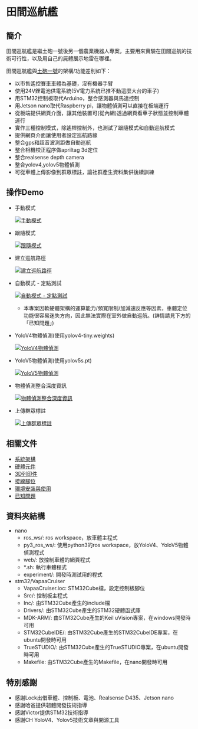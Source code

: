 # 田間巡航艦
## 簡介
田間巡航艦是繼土砲一號後另一個農業機器人專案，主要用來實驗在田間巡航的技術可行性，以及用自己的屍體展示地雷在哪裡。

田間巡航艦與[土砲一號](https://github.com/aga3134/topower_v1)的架構/功能差別如下：
- 以市售遙控賽車車體為基礎，沒有機器手臂
- 使用24V鋰電池供電系統(5V電力系統已推不動這麼大台的車子)
- 用STM32控制板取代Arduino，整合感測器與馬達控制
- 用Jetson nano取代Raspberry pi，讓物體偵測可以直接在板端運行
- 從板端提供網頁介面，讓其他裝置可(從內網)透過網頁看車子狀態並控制車體運行
- 實作三種控制模式，除遙桿控制外，也測試了跟隨模式和自動巡航模式
- 提供網頁介面讓使用者設定巡航路線
- 整合gps和超音波測距做自動巡航
- 整合相機校正程序做apriltag 3d定位
- 整合realsense depth camera
- 整合yolov4,yolov5物體偵測
- 可從車體上傳影像到群眾標註，讓社群產生資料集供後續訓練

## 操作Demo
- 手動模式

    [![手動模式](https://img.youtube.com/vi/4c5Q6kc-0Go/0.jpg)](https://www.youtube.com/watch?v=4c5Q6kc-0Go)
- 跟隨模式

    [![跟隨模式](https://img.youtube.com/vi/PtjQ30sPv8I/0.jpg)](https://www.youtube.com/watch?v=PtjQ30sPv8I)
- 建立巡航路徑

    [![建立巡航路徑](https://img.youtube.com/vi/NoQLthXVnRM/0.jpg)](https://www.youtube.com/watch?v=NoQLthXVnRM)
- 自動模式 - 定點測試

    [![自動模式 - 定點測試](https://img.youtube.com/vi/zenvm4BipLA/0.jpg)](https://www.youtube.com/watch?v=zenvm4BipLA)
    - 本專案因軟硬體架構的運算能力/頻寬限制/加減速反應等因素，車體定位功能很容易迷失方向，因此無法實際在室外做自動巡航。(詳情請見下方的「已知問題」)
    
- YoloV4物體偵測(使用yolov4-tiny.weights)

    [![YoloV4物體偵測](https://img.youtube.com/vi/CkRs5hFfRVg/0.jpg)](https://www.youtube.com/watch?v=CkRs5hFfRVg)
- YoloV5物體偵測(使用yolov5s.pt)

    [![YoloV5物體偵測](https://img.youtube.com/vi/IxhhkE1drXM/0.jpg)](https://www.youtube.com/watch?v=IxhhkE1drXM)
- 物體偵測整合深度資訊

    [![物體偵測整合深度資訊](https://img.youtube.com/vi/M7vaHhkmBiU/0.jpg)](https://www.youtube.com/watch?v=M7vaHhkmBiU)
- 上傳群眾標註

    [![上傳群眾標註](https://img.youtube.com/vi/Cw8LqznywUo/0.jpg)](https://www.youtube.com/watch?v=Cw8LqznywUo)

## 相關文件
- [系統架構](https://docs.google.com/presentation/d/1bQ0sOPsP9fqFlR50wfA387S21WqCrcosq4zXLYWBXNc/edit?usp=sharing)
- [硬體元件](https://docs.google.com/spreadsheets/d/1nrL5iR8gq5ZfutR5axyTYxk2d--J_uWJTdhGib1Xtco/edit?usp=sharing)
- [3D列印件](https://cad.onshape.com/documents/602234696a3852f6f0ec04a2/w/bc81610e9b9f846b5bff4f5c/e/e0514e147666511ae9419ed6)
- [接線腳位](https://docs.google.com/spreadsheets/d/1xJIbeGXDL9BCHE3TLXravC8-m-VReMfphmmsiw1lIFk/edit?usp=sharing)
- [環境安裝與使用](https://docs.google.com/document/d/1BhkyFLj7_HSaj0HzsTvIo01meETMhIurQ3WTEAT3k7c/edit?usp=sharing)
- [已知問題](https://docs.google.com/document/d/1nQo5GTe0xTNbDD3QW71RGJT6YdIAVSU9dQT4iUrFV8Y/edit?usp=sharing)

## 資料夾結構
- nano
    - ros_ws/: ros workspace，放車體主程式
    - py3_ros_ws/: 使用python3的ros workspace，放YoloV4、YoloV5物體偵測程式
    - web/: 放控制車體的網頁程式
    - *.sh: 執行車體程式
    - experiment/: 開發時測試用的程式
- stm32/VapaaCruiser
    - VapaaCruiser.ioc: STM32Cube檔，設定控制板腳位
    - Src/: 控制板主程式
    - Inc/: 由STM32Cube產生的include檔
    - Drivers/: 由STM32Cube產生的STM32硬體函式庫
    - MDK-ARM/: 由STM32Cube產生的Keil uVision專案，在windows開發時可用
    - STM32CubeIDE/: 由STM32Cube產生的STM32CubeIDE專案，在ubuntu開發時可用
    - TrueSTUDIO/: 由STM32Cube產生的TrueSTUDIO專案，在ubuntu開發時可用
    - Makefile: 由STM32Cube產生的Makefile，在nano開發時可用

## 特別感謝
- 感謝Lock出借車體、控制板、電池、Realsense D435、Jetson nano
- 感謝哈爸提供韌體開發技術指導
- 感謝Victor提供STM32技術指導
- 感謝CH YoloV4、Yolov5技術文章與開源工具
